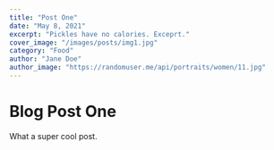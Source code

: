 ```yaml
---
title: "Post One"
date: "May 8, 2021"
excerpt: "Pickles have no calories. Exceprt."
cover_image: "/images/posts/img1.jpg"
category: "Food"
author: "Jane Doe"
author_image: "https://randomuser.me/api/portraits/women/11.jpg"
---
```


# Blog Post One

What a super cool post.
